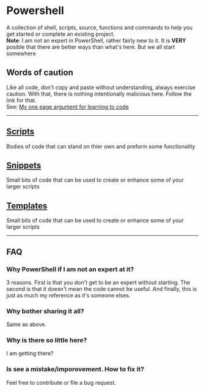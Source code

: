 # Powershell

A collection of shell, scripts, source, functions and commands to help you get started or complete an existing project. \
**Note**: I am not an expert in PowerShell, rather fairly new to it.  It is **VERY** posible that there are better ways than what's here. But we all start somewhere

## Words of caution
Like all code, don't copy and paste without understanding, always exercise caution.  With that, there is nothing intentionally malicious here. Follow the link for that. \
See: [My one page argument for learning to code](https://github.com/thedzy/my-one-page-argument-for-learning-to-code)

--- 

## [Scripts](https://github.com/thedzy/Powershell/tree/master/scripts)
Bodies of code that can stand on thier own and preform some functionality

## [Snippets](https://github.com/thedzy/Powershell/tree/master/snippets)
Small bits of code that can be used to create or enhance some of your larger scripts

## [Templates](https://github.com/thedzy/Powershell/tree/master/templates)
Small bits of code that can be used to create or enhance some of your larger scripts

--- 

## FAQ
### Why PowerShell if I am not an expert at it?
3 reasons. First is that you don't get to be an expert without starting.  The second is that it doesn't mean the code cannot be useful.  And finally, this is just as much my reference as it's someone elses.

### Why bother sharing it all?
Same as above.

### Why is there so little here?
I am getting there?

### Is see a mistake/imporovement.  How to fix it?
Feel free to contribute or file a bug request.

